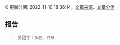 :alarm_clock: 更新时间: 2023-11-10 18:36:14。[文章来源](/README.md)、[文章分类](/TAGS.md)

## 报告


> 关键字：`报告`、`月报`



